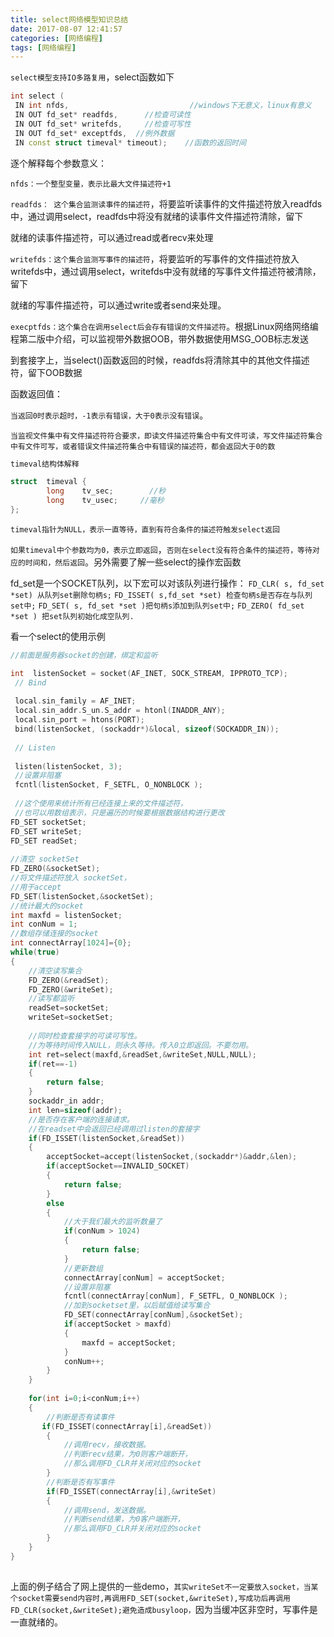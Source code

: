 ```yaml
---
title: select网络模型知识总结
date: 2017-08-07 12:41:57
categories: [网络编程]
tags: [网络编程]
---
```

`select模型支持IO多路复用`，select函数如下
``` cpp
int select (
 IN int nfds,                           //windows下无意义，linux有意义
 IN OUT fd_set* readfds,      //检查可读性
 IN OUT fd_set* writefds,     //检查可写性
 IN OUT fd_set* exceptfds,  //例外数据
 IN const struct timeval* timeout);    //函数的返回时间
```
逐个解释每个参数意义：

`nfds：一个整型变量，表示比最大文件描述符+1`

`readfds： 这个集合监测读事件的描述符`，将要监听读事件的文件描述符放入readfds中，通过调用select，readfds中将没有就绪的读事件文件描述符清除，留下

就绪的读事件描述符，可以通过read或者recv来处理

`writefds：这个集合监测写事件的描述符`，将要监听的写事件的文件描述符放入writefds中，通过调用select，writefds中没有就绪的写事件文件描述符被清除，留下

就绪的写事件描述符，可以通过write或者send来处理。
<!--more-->

`execptfds：这个集合在调用select后会存有错误的文件描述符`。根据Linux网络网络编程第二版中介绍，可以监视带外数据OOB，带外数据使用MSG_OOB标志发送

到套接字上，当select()函数返回的时候，readfds将清除其中的其他文件描述符，留下OOB数据

函数返回值：

`当返回0时表示超时，-1表示有错误，大于0表示没有错误`。

`当监视文件集中有文件描述符符合要求，即读文件描述符集合中有文件可读，写文件描述符集合中有文件可写，或者错误文件描述符集合中有错误的描述符，都会返回大于0的数`
 
``` cpp
timeval结构体解释

struct  timeval {
        long    tv_sec;        //秒
        long    tv_usec;     //毫秒
};
```
`timeval指针为NULL，表示一直等待，直到有符合条件的描述符触发select返回`

`如果timeval中个参数均为0，表示立即返回`，`否则在select没有符合条件的描述符，等待对应的时间和，然后返回`。另外需要了解一些select的操作宏函数

fd_set是一个SOCKET队列，以下宏可以对该队列进行操作：
`FD_CLR( s, fd_set *set) 从队列set删除句柄s;`
`FD_ISSET( s,fd_set *set) 检查句柄s是否存在与队列set中;`
`FD_SET( s, fd_set *set )把句柄s添加到队列set中;`
`FD_ZERO( fd_set *set ) 把set队列初始化成空队列.`

看一个select的使用示例

``` cpp
//前面是服务器socket的创建，绑定和监听

int  listenSocket = socket(AF_INET, SOCK_STREAM, IPPROTO_TCP);     
 // Bind     
  
 local.sin_family = AF_INET;     
 local.sin_addr.S_un.S_addr = htonl(INADDR_ANY);     
 local.sin_port = htons(PORT);     
 bind(listenSocket, (sockaddr*)&local, sizeof(SOCKADDR_IN));     
  
 // Listen     
  
 listen(listenSocket, 3);
 //设置非阻塞
 fcntl(listenSocket, F_SETFL, O_NONBLOCK );
 
 //这个使用来统计所有已经连接上来的文件描述符，
 //也可以用数组表示，只是遍历的时候要根据数据结构进行更改
FD_SET socketSet;  
FD_SET writeSet;  
FD_SET readSet;
 
//清空 socketSet
FD_ZERO(&socketSet);
//将文件描述符放入 socketSet，
//用于accept  
FD_SET(listenSocket,&socketSet); 
//统计最大的socket 
int maxfd = listenSocket;
int conNum = 1;
//数组存储连接的socket
int connectArray[1024]={0};
while(true)  
{  
    //清空读写集合
    FD_ZERO(&readSet);  
    FD_ZERO(&writeSet);  
    //读写都监听
    readSet=socketSet;  
    writeSet=socketSet;  
  
    //同时检查套接字的可读可写性。 
    //为等待时间传入NULL，则永久等待。传入0立即返回。不要勿用。
    int ret=select(maxfd,&readSet,&writeSet,NULL,NULL);  
    if(ret==-1)  
    {  
        return false;  
    }  
    sockaddr_in addr;  
    int len=sizeof(addr);  
    //是否存在客户端的连接请求。  
    //在readset中会返回已经调用过listen的套接字
    if(FD_ISSET(listenSocket,&readSet))
    {  
        acceptSocket=accept(listenSocket,(sockaddr*)&addr,&len);  
        if(acceptSocket==INVALID_SOCKET)  
        {  
            return false;  
        }  
        else  
        {  
            //大于我们最大的监听数量了
            if(conNum > 1024)
            {
                return false;
            }
            //更新数组
            connectArray[conNum] = acceptSocket;
            //设置非阻塞
            fcntl(connectArray[conNum], F_SETFL, O_NONBLOCK );
            //加到socketset里，以后赋值给读写集合
            FD_SET(connectArray[conNum],&socketSet);
            if(acceptSocket > maxfd)
            {
                maxfd = acceptSocket;
            }
            conNum++;
        }  
    }  
  
    for(int i=0;i<conNum;i++)  
    {  
        //判断是否有读事件
       if(FD_ISSET(connectArray[i],&readSet))  
        {  
            //调用recv，接收数据。  
            //判断recv结果，为0则客户端断开，
            //那么调用FD_CLR并关闭对应的socket
        }  
        //判断是否有写事件
        if(FD_ISSET(connectArray[i],&writeSet)  
        {  
            //调用send，发送数据。
            //判断send结果，为0客户端断开，
            //那么调用FD_CLR并关闭对应的socket    
        }  
    }  
}  
 
```
 

上面的例子结合了网上提供的一些demo，`其实writeSet不一定要放入socket，当某个socket需要send内容时,再调用FD_SET(socket,&writeSet),写成功后再调用FD_CLR(socket,&writeSet);避免造成busyloop，`因为当缓冲区非空时，写事件是一直就绪的。

